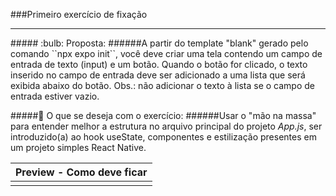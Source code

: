 ###Primeiro exercício de fixação
<hr>
##### :bulb: Proposta:
######A partir do template "blank" gerado pelo comando ``npx expo init``, você deve criar uma tela contendo um campo de entrada de texto (input) e um botão. Quando o botão for clicado, o texto inserido no campo de entrada deve ser adicionado a uma lista que será exibida abaixo do botão. Obs.: não adicionar o texto à lista se o campo de entrada estiver vazio.

#####&#x1F3AF; O que se deseja com o exercício:
######Usar o "mão na massa" para entender melhor a estrutura no arquivo principal do projeto _App.js_, ser introduzido(a) ao hook useState, componentes e estilização presentes em um projeto simples React Native.

| Preview - Como deve ficar                                                                       | 
| -------------------------------------------------------------------------------------------- | 
| <img  src="" /> | 

<br>
